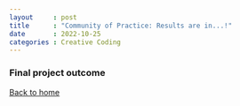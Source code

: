 ```yaml
---
layout     : post
title      : "Community of Practice: Results are in...!"
date       : 2022-10-25
categories : Creative Coding
---
```


### Final project outcome


  [Back to home](https://elishafitri.github.io/)
  

